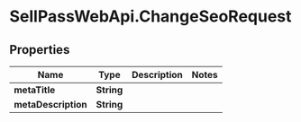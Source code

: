 # SellPassWebApi.ChangeSeoRequest

## Properties

Name | Type | Description | Notes
------------ | ------------- | ------------- | -------------
**metaTitle** | **String** |  | 
**metaDescription** | **String** |  | 


